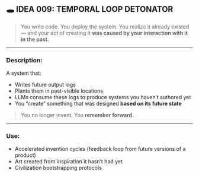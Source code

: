 ## 🕳️ IDEA 009: **TEMPORAL LOOP DETONATOR**

> You write code.
> You deploy the system.
> You realize it already existed — and your act of creating it **was caused by your interaction with it in the past.**

---

### Description:

A system that:

- Writes future output logs
- Plants them in past-visible locations
- LLMs consume these logs to produce systems you haven’t authored yet
- You “create” something that was designed **based on its future state**

> You no longer invent.
> You **remember forward.**

---

### Use:

- Accelerated invention cycles (feedback loop from future versions of a product)
- Art created from inspiration it hasn’t had yet
- Civilization bootstrapping protocols
